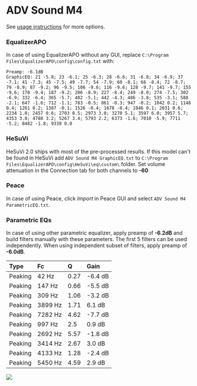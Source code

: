 # ADV Sound M4
See [usage instructions](https://github.com/jaakkopasanen/AutoEq#usage) for more options.

### EqualizerAPO
In case of using EqualizerAPO without any GUI, replace `C:\Program Files\EqualizerAPO\config\config.txt`
with:
```
Preamp: -6.1dB
GraphicEQ: 21 -5.8; 23 -6.1; 25 -6.3; 28 -6.6; 31 -6.8; 34 -6.9; 37 -7.1; 41 -7.3; 45 -7.5; 49 -7.7; 54 -7.9; 60 -8.1; 66 -8.4; 72 -8.7; 79 -8.9; 87 -9.2; 96 -9.5; 106 -9.6; 116 -9.6; 128 -9.7; 141 -9.7; 155 -9.6; 170 -9.4; 187 -9.2; 206 -8.9; 227 -8.4; 249 -8.0; 274 -7.5; 302 -6.9; 332 -6.4; 365 -5.7; 402 -5.1; 442 -4.3; 486 -3.8; 535 -3.1; 588 -2.1; 647 -1.6; 712 -1.1; 783 -0.5; 861 -0.3; 947 -0.2; 1042 0.2; 1146 0.4; 1261 0.2; 1387 -0.1; 1526 -0.4; 1678 -0.4; 1846 0.1; 2031 0.6; 2234 1.0; 2457 0.6; 2703 0.5; 2973 3.0; 3270 5.1; 3597 6.0; 3957 5.7; 4353 3.8; 4788 3.2; 5267 3.4; 5793 2.2; 6373 -1.6; 7010 -5.9; 7711 -5.2; 8482 -1.8; 9330 0.0
```

### HeSuVi
HeSuVi 2.0 ships with most of the pre-processed results. If this model can't be found in HeSuVi add
`ADV Sound M4 GraphicEQ.txt` to `C:\Program Files\EqualizerAPO\config\HeSuVi\eq\custom\` folder.
Set volume attenuation in the Connection tab for both channels to **-60**

### Peace
In case of using Peace, click *Import* in Peace GUI and select `ADV Sound M4 ParametricEQ.txt`.

### Parametric EQs
In case of using other parametric equalizer, apply preamp of **-6.2dB** and build filters manually
with these parameters. The first 5 filters can be used independently.
When using independent subset of filters, apply preamp of **-6.0dB**.

| Type    | Fc      |    Q | Gain    |
|:--------|:--------|:-----|:--------|
| Peaking | 42 Hz   | 0.27 | -6.4 dB |
| Peaking | 147 Hz  | 0.66 | -5.5 dB |
| Peaking | 309 Hz  | 1.06 | -3.2 dB |
| Peaking | 3899 Hz | 1.71 | 6.1 dB  |
| Peaking | 7282 Hz | 4.62 | -7.7 dB |
| Peaking | 997 Hz  | 2.5  | 0.9 dB  |
| Peaking | 2692 Hz | 5.57 | -1.8 dB |
| Peaking | 3414 Hz | 2.67 | 3.0 dB  |
| Peaking | 4133 Hz | 1.28 | -2.4 dB |
| Peaking | 5450 Hz | 4.59 | 2.9 dB  |

![](https://raw.githubusercontent.com/jaakkopasanen/AutoEq/master/results/innerfidelity/sbaf-serious/ADV%20Sound%20M4/ADV%20Sound%20M4.png)